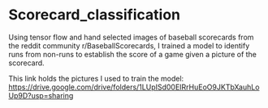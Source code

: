 # Scorecard_classification
Using tensor flow and hand selected images of baseball scorecards from the reddit community r/BaseballScorecards, I trained a model to identify runs from non-runs to establish the score of a game given a picture of the scorecard.


This link holds the pictures I used to train the model:
https://drive.google.com/drive/folders/1LUpISd00EIRrHuEoO9JKTbXauhLoUp9D?usp=sharing 
